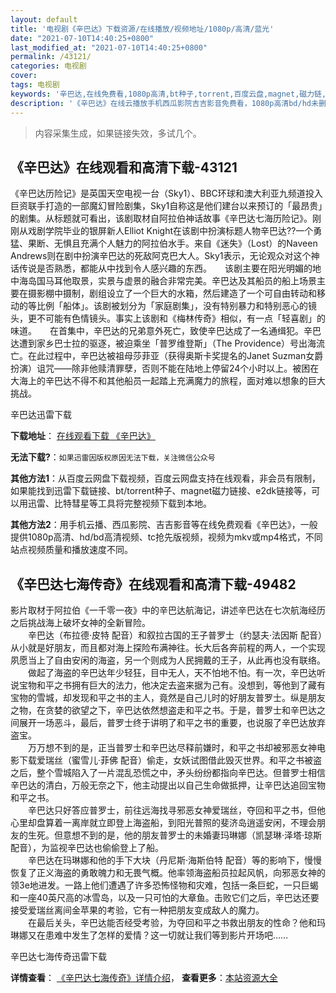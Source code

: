 ```yaml
---
layout: default
title: '电视剧《辛巴达》下载资源/在线播放/视频地址/1080p/高清/蓝光'
date: "2021-07-10T14:40:25+0800"
last_modified_at: "2021-07-10T14:40:25+0800"
permalink: /43121/
categories: 电视剧
cover:
tags: 电视剧
keywords: '辛巴达,在线免费看,1080p高清,bt种子,torrent,百度云盘,magnet,磁力链,迅雷下载资源'
description: '《辛巴达》在线云播放手机西瓜影院吉吉影音免费看，1080p高清bd/hd未删减完整版和tc抢先枪版，mkv/mp4格式，附带bt/torrent种子、magnet/磁力链、百度云盘、网盘资源迅雷下载链接'
---
```


>内容采集生成，如果链接失效，多试几个。


## 《辛巴达》在线观看和高清下载-43121

《辛巴达历险记》是英国天空电视一台（Sky1）、BBC环球和澳大利亚九频道投入巨资联手打造的一部魔幻冒险剧集，Sky1自称这是他们建台以来预订的「最昂贵」的剧集。从标题就可看出，该剧取材自阿拉伯神话故事《辛巴达七海历险记》。刚刚从戏剧学院毕业的银屏新人Elliot Knight在该剧中扮演标题人物辛巴达??一个勇猛、果断、无惧且充满个人魅力的阿拉伯水手。来自《迷失》（Lost）的Naveen Andrews则在剧中扮演辛巴达的死敌阿克巴大人。Sky1表示，无论观众对这个神话传说是否熟悉，都能从中找到令人感兴趣的东西。　　该剧主要在阳光明媚的地中海岛国马耳他取景，实景与虚景的融合非常完美。辛巴达及其船员的船上场景主要在摄影棚中摄制，剧组设立了一个巨大的水箱，然后建造了一个可自由转动和移动的等比例「船体」。该剧被划分为「家庭剧集」，没有特别暴力和特别恶心的镜头，更不可能有色情镜头。事实上该剧和《梅林传奇》相似，有一点「轻喜剧」的味道。　　在首集中，辛巴达的兄弟意外死亡，致使辛巴达成了一名通缉犯。辛巴达遭到家乡巴士拉的驱逐，被迫乘坐「普罗维登斯」（The Providence）号出海流亡。在此过程中，辛巴达被祖母莎菲亚（获得奥斯卡奖提名的Janet Suzman女爵扮演）诅咒&mdash;—除非他赎清罪孽，否则不能在陆地上停留24个小时以上。被困在大海上的辛巴达不得不和其他船员一起踏上充满魔力的旅程，面对难以想象的巨大挑战。


辛巴达迅雷下载

**下载地址**： [在线观看下载 《辛巴达》](https://www.993dy.com//vod-detail-id-8882.html) 


**无法下载?**：`如果迅雷因版权原因无法下载，关注微信公众号 `

**其他方法1**：从百度云网盘下载视频，百度云网盘支持在线观看，非会员有限制，如果能找到迅雷下载链接、bt/torrent种子、magnet磁力链接、e2dk链接等，可以用迅雷、比特彗星等工具将完整视频下载到本地。

**其他方法2**：用手机云播、西瓜影院、吉吉影音等在线免费观看《辛巴达》，一般提供1080p高清、hd/bd高清视频、tc抢先版视频，视频为mkv或mp4格式，不同站点视频质量和播放速度不同。


## 《辛巴达七海传奇》在线观看和高清下载-49482

影片取材于阿拉伯《一千零一夜》中的辛巴达航海记，讲述辛巴达在七次航海经历之后挑战海上破坏女神的全新冒险。<br />　　辛巴达（布拉德&middot;皮特 配音）和叙拉古国的王子普罗士（约瑟夫·法因斯 配音）从小就是好朋友，而且都对海上探险布满神往。长大后各奔前程的两人，一个实现夙愿当上了自由安闲的海盗，另一个则成为人民拥戴的王子，从此再也没有联络。<br />　　做起了海盗的辛巴达年少轻狂，目中无人，天不怕地不怕。有一次，辛巴达听说宝物和平之书拥有巨大的法力，他决定去盗来据为己有。没想到，等他到了藏有宝物的雪城，却发现和平之书的主人，竟然是自己儿时的好朋友普罗士。纵是朋友之物，在贪婪的欲望之下，辛巴达依然想盗走和平之书。于是，普罗士和辛巴达之间展开一场恶斗，最后，普罗士终于讲明了和平之书的重要，也说服了辛巴达放弃盗宝。<br />　　万万想不到的是，正当普罗士和辛巴达尽释前嫌时，和平之书却被邪恶女神电影下载爱瑞丝（蜜雪儿·菲佛 配音）偷走，女妖试图借此毁灭世界。和平之书被盗之后，整个雪城陷入了一片混乱恐慌之中，矛头纷纷都指向辛巴达。但普罗士相信辛巴达的清白，万般无奈之下，他主动提出以自己生命做抵押，让辛巴达追回宝物和平之书。<br />　　辛巴达只好答应普罗士，前往远海找寻邪恶女神爱瑞丝，夺回和平之书，但他心里却盘算着一离岸就立即登上海盗船，到阳光普照的斐济岛逍遥安闲，不理会朋友的生死。但意想不到的是，他的朋友普罗士的未婚妻玛琳娜（凯瑟琳&middot;泽塔·琼斯 配音），为监视辛巴达也偷偷登上了船。<br />　　辛巴达在玛琳娜和他的手下大块（丹尼斯·海斯伯特 配音）等的影响下，慢慢恢复了正义海盗的勇敢魄力和无畏气概。他率领海盗船员拉起风帆，向邪恶女神的领3e地进发。一路上他们遭遇了许多恐怖怪物和灾难，包括一条巨蛇，一只巨蝎和一座40英尺高的冰雪岛，以及一只可怕的大章鱼。击败它们之后，辛巴达还要接受爱瑞丝离间金苹果的考验，它有一种把朋友变成敌人的魔力。<br />　　在最后关头，辛巴达能否经受考验，为夺回和平之书救出朋友的性命？他和玛琳娜又在患难中发生了怎样的爱情？这一切就让我们等到影片开场吧……


辛巴达七海传奇迅雷下载

**详情查看**： [《辛巴达七海传奇》详情介绍](/movie/49482/)， **查看更多**：[本站资源大全](/movie/t/all/)

